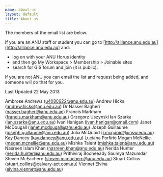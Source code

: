 ```yaml
--- 
name: about-us
layout: default
title: About us
---
```


The members of the email list are below.

If you are an ANU staff or student you can go to [http://alliance.anu.edu.au](http://alliance.anu.edu.au) and:
- log on with your ANU Horus identity
- and then go
My Workspace > Membership > Joinable sites 
- search for GIS forum and join (it is public).
 
If you are not ANU you can email the list and request being added, and someone will do that for you. 

Last Updated 22 May 2013


Ambrose Andrews (u4080622@anu.edu.au)
Andrew Hicks (andrew.hicks@anu.edu.au)
Dr Nasser  Bagheri (nasser.bagheri@anu.edu.ac)
Francis Markham (francis.markham@anu.edu.au)
Grzegorz Uszynski
Ian Szarka (ian.szarka@anu.edu.au)
Ivan Hanigan (ivan.hanigan@gmail.com)
Janet McDougall (janet.mcdougall@anu.edu.au)
Joseph Guillaume (joseph.guillaume@anu.edu.au)
Julia McQuoid (j.mcquoid@unsw.edu.au)
Kay Dancey (kay.dancey@anu.edu.au)
Luciana Porfirio
Megan McNellie (megan.mcnellie@anu.edu.au)
Mishka Talent (mishka.talent@anu.edu.au)
Nasreen Islam Khan (nasreen.khan@anu.edu.au)
Nerida Hunter (nerida.hunter@anu.edu.au)
Prithiviraj Booneeady 
Soumya Mazumdar
Steven McEachern (steven.mceachern@anu.edu.au)
Stuart Collins (stuart.collins@calvary-act.com.au)
Viennet Elvina (elvina.viennet@anu.edu.au)
